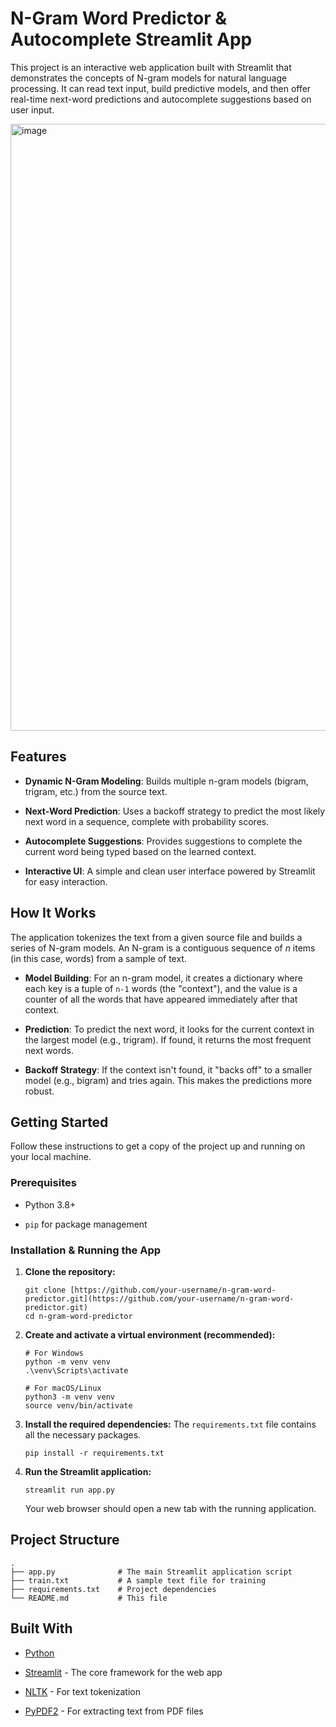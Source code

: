 # N-Gram Word Predictor & Autocomplete Streamlit App

This project is an interactive web application built with Streamlit that demonstrates the concepts of N-gram models for natural language processing. It can read text input, build predictive models, and then offer real-time next-word predictions and autocomplete suggestions based on user input.

<img width="1907" height="971" alt="image" src="https://github.com/user-attachments/assets/09a383e3-dc7a-4bef-b18e-6b18b5234f3c" />

## Features

* **Dynamic N-Gram Modeling**: Builds multiple n-gram models (bigram, trigram, etc.) from the source text.

* **Next-Word Prediction**: Uses a backoff strategy to predict the most likely next word in a sequence, complete with probability scores.

* **Autocomplete Suggestions**: Provides suggestions to complete the current word being typed based on the learned context.

* **Interactive UI**: A simple and clean user interface powered by Streamlit for easy interaction.

## How It Works

The application tokenizes the text from a given source file and builds a series of N-gram models. An N-gram is a contiguous sequence of *n* items (in this case, words) from a sample of text.

* **Model Building**: For an n-gram model, it creates a dictionary where each key is a tuple of `n-1` words (the "context"), and the value is a counter of all the words that have appeared immediately after that context.

* **Prediction**: To predict the next word, it looks for the current context in the largest model (e.g., trigram). If found, it returns the most frequent next words.

* **Backoff Strategy**: If the context isn't found, it "backs off" to a smaller model (e.g., bigram) and tries again. This makes the predictions more robust.


## Getting Started

Follow these instructions to get a copy of the project up and running on your local machine.

### Prerequisites

* Python 3.8+

* `pip` for package management

### Installation & Running the App

1. **Clone the repository:**

   ```
   git clone [https://github.com/your-username/n-gram-word-predictor.git](https://github.com/your-username/n-gram-word-predictor.git)
   cd n-gram-word-predictor
   
   ```

2. **Create and activate a virtual environment (recommended):**

   ```
   # For Windows
   python -m venv venv
   .\venv\Scripts\activate
   
   # For macOS/Linux
   python3 -m venv venv
   source venv/bin/activate
   
   ```

3. **Install the required dependencies:**
   The `requirements.txt` file contains all the necessary packages.

   ```
   pip install -r requirements.txt
   
   ```

4. **Run the Streamlit application:**

   ```
   streamlit run app.py
   
   ```

   Your web browser should open a new tab with the running application.

## Project Structure

```
.
├── app.py              # The main Streamlit application script
├── train.txt           # A sample text file for training
├── requirements.txt    # Project dependencies
└── README.md           # This file

```

## Built With

* [Python](https://www.python.org/)

* [Streamlit](https://streamlit.io/) - The core framework for the web app

* [NLTK](https://www.nltk.org/) - For text tokenization

* [PyPDF2](https://pypdf2.readthedocs.io/) - For extracting text from PDF files

